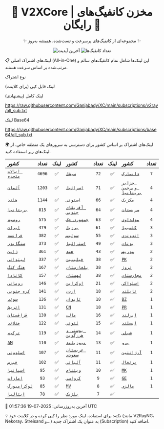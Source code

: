 <div align="center">
<h1 style="font-size: 2.5em; font-weight: bold;">🚀 V2XCore | مخزن کانفیگ‌های رایگان 🚀</h1>
<p>✨ مجموعه‌ای از کانفیگ‌های پرسرعت و تست‌شده، همیشه به‌روز ✨</p>

<p>
<img src="https://img.shields.io/badge/Updated-2025-07-19 01:57:36 UTC-blue?style=for-the-badge&logo=github" alt="آخرین آپدیت">
<img src="https://img.shields.io/badge/Configs-23285-green?style=for-the-badge&logo=serverless" alt="تعداد کانفیگ‌ها">
</p>
</div>

📋 لینک‌های اشتراک اصلی (All-in-One)
این لینک‌ها شامل تمام کانفیگ‌های سالم و مرتب‌شده بر اساس سرعت هستند.

نوع اشتراک

لینک قابل کپی (برای کلاینت)

لینک کامل (پیشنهادی)

https://raw.githubusercontent.com/Ganjabady/XC/main/subscriptions/v2ray/all_sub.txt

لینک Base64

https://raw.githubusercontent.com/Ganjabady/XC/main/subscriptions/base64/all_sub.txt

🌍 لینک‌های اشتراک بر اساس کشور
برای دسترسی به سرورهای یک منطقه خاص، از لینک‌های زیر استفاده کنید.

| کشور | تعداد | لینک | کشور | تعداد | لینک | کشور | تعداد | لینک |
| :--- | :---: | :---: | :--- | :---: | :---: | :--- | :---: | :---: |
| [`ایالات متحده`](https://raw.githubusercontent.com/Ganjabady/XC/main/subscriptions/regions/US.txt) | `4696` | ✅ | [`سیشل`](https://raw.githubusercontent.com/Ganjabady/XC/main/subscriptions/regions/SC.txt) | `72` | ✅ | [`دانمارک`](https://raw.githubusercontent.com/Ganjabady/XC/main/subscriptions/regions/DK.txt) | `7` | ✅ |
| [`آلمان`](https://raw.githubusercontent.com/Ganjabady/XC/main/subscriptions/regions/DE.txt) | `1203` | ✅ | [`اسرائیل`](https://raw.githubusercontent.com/Ganjabady/XC/main/subscriptions/regions/IL.txt) | `71` | ✅ | [`جزایر ویرجین بریتانیا`](https://raw.githubusercontent.com/Ganjabady/XC/main/subscriptions/regions/VG.txt) | `4` | ✅ |
| [`هلند`](https://raw.githubusercontent.com/Ganjabady/XC/main/subscriptions/regions/NL.txt) | `1144` | ✅ | [`استونی`](https://raw.githubusercontent.com/Ganjabady/XC/main/subscriptions/regions/EE.txt) | `66` | ✅ | [`مکزیک`](https://raw.githubusercontent.com/Ganjabady/XC/main/subscriptions/regions/MX.txt) | `4` | ✅ |
| [`بریتانیا`](https://raw.githubusercontent.com/Ganjabady/XC/main/subscriptions/regions/GB.txt) | `815` | ✅ | [`آفریقای جنوبی`](https://raw.githubusercontent.com/Ganjabady/XC/main/subscriptions/regions/ZA.txt) | `64` | ✅ | [`صربستان`](https://raw.githubusercontent.com/Ganjabady/XC/main/subscriptions/regions/RS.txt) | `4` | ✅ |
| [`روسیه`](https://raw.githubusercontent.com/Ganjabady/XC/main/subscriptions/regions/RU.txt) | `575` | ✅ | [`جمهوری چک`](https://raw.githubusercontent.com/Ganjabady/XC/main/subscriptions/regions/CZ.txt) | `63` | ✅ | [`مولداوی`](https://raw.githubusercontent.com/Ganjabady/XC/main/subscriptions/regions/MD.txt) | `4` | ✅ |
| [`ایران`](https://raw.githubusercontent.com/Ganjabady/XC/main/subscriptions/regions/IR.txt) | `479` | ✅ | [`برزیل`](https://raw.githubusercontent.com/Ganjabady/XC/main/subscriptions/regions/BR.txt) | `61` | ✅ | [`کلمبیا`](https://raw.githubusercontent.com/Ganjabady/XC/main/subscriptions/regions/CO.txt) | `3` | ✅ |
| [`فرانسه`](https://raw.githubusercontent.com/Ganjabady/XC/main/subscriptions/regions/FR.txt) | `382` | ✅ | [`سوئیس`](https://raw.githubusercontent.com/Ganjabady/XC/main/subscriptions/regions/CH.txt) | `55` | ✅ | [`اندونزی`](https://raw.githubusercontent.com/Ganjabady/XC/main/subscriptions/regions/ID.txt) | `3` | ✅ |
| [`سنگاپور`](https://raw.githubusercontent.com/Ganjabady/XC/main/subscriptions/regions/SG.txt) | `373` | ✅ | [`استرالیا`](https://raw.githubusercontent.com/Ganjabady/XC/main/subscriptions/regions/AU.txt) | `49` | ✅ | [`یونان`](https://raw.githubusercontent.com/Ganjabady/XC/main/subscriptions/regions/GR.txt) | `3` | ✅ |
| [`ژاپن`](https://raw.githubusercontent.com/Ganjabady/XC/main/subscriptions/regions/JP.txt) | `361` | ✅ | [`هند`](https://raw.githubusercontent.com/Ganjabady/XC/main/subscriptions/regions/IN.txt) | `43` | ✅ | [`موریس`](https://raw.githubusercontent.com/Ganjabady/XC/main/subscriptions/regions/MU.txt) | `2` | ✅ |
| [`لیتوانی`](https://raw.githubusercontent.com/Ganjabady/XC/main/subscriptions/regions/LT.txt) | `337` | ✅ | [`فیلیپین`](https://raw.githubusercontent.com/Ganjabady/XC/main/subscriptions/regions/PH.txt) | `38` | ✅ | [`PK`](https://raw.githubusercontent.com/Ganjabady/XC/main/subscriptions/regions/PK.txt) | `2` | ✅ |
| [`هنگ کنگ`](https://raw.githubusercontent.com/Ganjabady/XC/main/subscriptions/regions/HK.txt) | `167` | ✅ | [`بلغارستان`](https://raw.githubusercontent.com/Ganjabady/XC/main/subscriptions/regions/BG.txt) | `38` | ✅ | [`نروژ`](https://raw.githubusercontent.com/Ganjabady/XC/main/subscriptions/regions/NO.txt) | `2` | ✅ |
| [`کانادا`](https://raw.githubusercontent.com/Ganjabady/XC/main/subscriptions/regions/CA.txt) | `157` | ✅ | [`لهستان`](https://raw.githubusercontent.com/Ganjabady/XC/main/subscriptions/regions/PL.txt) | `38` | ✅ | [`مجارستان`](https://raw.githubusercontent.com/Ganjabady/XC/main/subscriptions/regions/HU.txt) | `2` | ✅ |
| [`رومانی`](https://raw.githubusercontent.com/Ganjabady/XC/main/subscriptions/regions/RO.txt) | `146` | ✅ | [`اوکراین`](https://raw.githubusercontent.com/Ganjabady/XC/main/subscriptions/regions/UA.txt) | `21` | ✅ | [`اسلواکی`](https://raw.githubusercontent.com/Ganjabady/XC/main/subscriptions/regions/SK.txt) | `2` | ✅ |
| [`کره جنوبی`](https://raw.githubusercontent.com/Ganjabady/XC/main/subscriptions/regions/KR.txt) | `141` | ✅ | [`اردن`](https://raw.githubusercontent.com/Ganjabady/XC/main/subscriptions/regions/JO.txt) | `18` | ✅ | [`تایلند`](https://raw.githubusercontent.com/Ganjabady/XC/main/subscriptions/regions/TH.txt) | `2` | ✅ |
| [`سوئد`](https://raw.githubusercontent.com/Ganjabady/XC/main/subscriptions/regions/SE.txt) | `136` | ✅ | [`تایوان`](https://raw.githubusercontent.com/Ganjabady/XC/main/subscriptions/regions/TW.txt) | `18` | ✅ | [`BZ`](https://raw.githubusercontent.com/Ganjabady/XC/main/subscriptions/regions/BZ.txt) | `1` | ✅ |
| [`اتریش`](https://raw.githubusercontent.com/Ganjabady/XC/main/subscriptions/regions/AT.txt) | `131` | ✅ | [`CN`](https://raw.githubusercontent.com/Ganjabady/XC/main/subscriptions/regions/CN.txt) | `18` | ✅ | [`PR`](https://raw.githubusercontent.com/Ganjabady/XC/main/subscriptions/regions/PR.txt) | `1` | ✅ |
| [`قزاقستان`](https://raw.githubusercontent.com/Ganjabady/XC/main/subscriptions/regions/KZ.txt) | `130` | ✅ | [`مالت`](https://raw.githubusercontent.com/Ganjabady/XC/main/subscriptions/regions/MT.txt) | `16` | ✅ | [`ایرلند`](https://raw.githubusercontent.com/Ganjabady/XC/main/subscriptions/regions/IE.txt) | `1` | ✅ |
| [`فنلاند`](https://raw.githubusercontent.com/Ganjabady/XC/main/subscriptions/regions/FI.txt) | `122` | ✅ | [`لتونی`](https://raw.githubusercontent.com/Ganjabady/XC/main/subscriptions/regions/LV.txt) | `15` | ✅ | [`ایسلند`](https://raw.githubusercontent.com/Ganjabady/XC/main/subscriptions/regions/IS.txt) | `1` | ✅ |
| [`ترکیه`](https://raw.githubusercontent.com/Ganjabady/XC/main/subscriptions/regions/TR.txt) | `119` | ✅ | [`بوسنی و هرزگوین`](https://raw.githubusercontent.com/Ganjabady/XC/main/subscriptions/regions/BA.txt) | `14` | ✅ | [`شیلی`](https://raw.githubusercontent.com/Ganjabady/XC/main/subscriptions/regions/CL.txt) | `1` | ✅ |
| [`AM`](https://raw.githubusercontent.com/Ganjabady/XC/main/subscriptions/regions/AM.txt) | `110` | ✅ | [`نیوزیلند`](https://raw.githubusercontent.com/Ganjabady/XC/main/subscriptions/regions/NZ.txt) | `13` | ✅ | [`پرو`](https://raw.githubusercontent.com/Ganjabady/XC/main/subscriptions/regions/PE.txt) | `1` | ✅ |
| [`اسلوونی`](https://raw.githubusercontent.com/Ganjabady/XC/main/subscriptions/regions/SI.txt) | `107` | ✅ | [`عربستان سعودی`](https://raw.githubusercontent.com/Ganjabady/XC/main/subscriptions/regions/SA.txt) | `11` | ✅ | [`آرژانتین`](https://raw.githubusercontent.com/Ganjabady/XC/main/subscriptions/regions/AR.txt) | `1` | ✅ |
| [`قبرس`](https://raw.githubusercontent.com/Ganjabady/XC/main/subscriptions/regions/CY.txt) | `102` | ✅ | [`آلبانی`](https://raw.githubusercontent.com/Ganjabady/XC/main/subscriptions/regions/AL.txt) | `11` | ✅ | [`پرتغال`](https://raw.githubusercontent.com/Ganjabady/XC/main/subscriptions/regions/PT.txt) | `1` | ✅ |
| [`اسپانیا`](https://raw.githubusercontent.com/Ganjabady/XC/main/subscriptions/regions/ES.txt) | `95` | ✅ | [`ویتنام`](https://raw.githubusercontent.com/Ganjabady/XC/main/subscriptions/regions/VN.txt) | `10` | ✅ | [`MK`](https://raw.githubusercontent.com/Ganjabady/XC/main/subscriptions/regions/MK.txt) | `1` | ✅ |
| [`امارات`](https://raw.githubusercontent.com/Ganjabady/XC/main/subscriptions/regions/AE.txt) | `93` | ✅ | [`کرواسی`](https://raw.githubusercontent.com/Ganjabady/XC/main/subscriptions/regions/HR.txt) | `9` | ✅ | [`GE`](https://raw.githubusercontent.com/Ganjabady/XC/main/subscriptions/regions/GE.txt) | `1` | ✅ |
| [`لوکزامبورگ`](https://raw.githubusercontent.com/Ganjabady/XC/main/subscriptions/regions/LU.txt) | `85` | ✅ | [`MV`](https://raw.githubusercontent.com/Ganjabady/XC/main/subscriptions/regions/MV.txt) | `8` | ✅ | [`مالزی`](https://raw.githubusercontent.com/Ganjabady/XC/main/subscriptions/regions/MY.txt) | `1` | ✅ |
| [`ایتالیا`](https://raw.githubusercontent.com/Ganjabady/XC/main/subscriptions/regions/IT.txt) | `78` | ✅ | [`بلژیک`](https://raw.githubusercontent.com/Ganjabady/XC/main/subscriptions/regions/BE.txt) | `7` | ✅ |  |  |  |


🔄 آخرین به‌روزرسانی: 2025-07-19 01:57:36 UTC

💡 نکته: برای استفاده، لینک مورد نظر را کپی کرده و در کلاینت خود (مانند V2RayNG، Nekoray، Streisand و...) به عنوان یک اشتراک جدید (Subscription) اضافه کنید.
